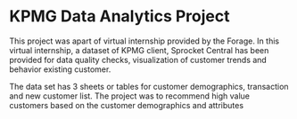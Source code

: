 # KPMG Data Analytics Project
This project was apart of virtual internship provided by the Forage. In this virtual internship, a dataset of KPMG client, Sprocket Central has been provided for data quality checks, visualization of customer trends and behavior existing customer. 

The data set has 3 sheets or tables for customer demographics, transaction and new customer list. The project was to recommend high value customers based on the customer demographics and attributes 
